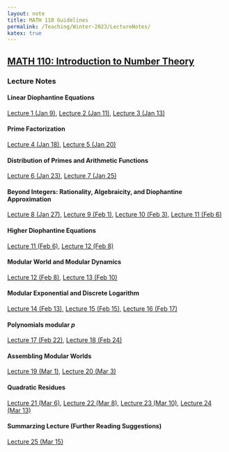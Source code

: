 ```yaml
---
layout: note
title: MATH 110 Guidelines
permalink: /Teaching/Winter-2023/LectureNotes/
katex: true
---
```


## [MATH 110: Introduction to Number Theory](../)<!-- omit from toc --> 

### Lecture Notes
#### Linear Diophantine Equations
[Lecture 1 (Jan 9)](https://github.com/GauSyu/MathTeachingMaterials/raw/main/Winter%202023%20MATH%20110%20UCSC/Lecture%20Notes/Lecture%201%20(Jan%209).pdf), 
[Lecture 2 (Jan 11)](https://github.com/GauSyu/MathTeachingMaterials/raw/main/Winter%202023%20MATH%20110%20UCSC/Lecture%20Notes/Lecture%202%20(Jan%2011).pdf), 
[Lecture 3 (Jan 13)](https://github.com/GauSyu/MathTeachingMaterials/raw/main/Winter%202023%20MATH%20110%20UCSC/Lecture%20Notes/Lecture%203%20(Jan%2013).pdf)

#### Prime Factorization
[Lecture 4 (Jan 18)](https://github.com/GauSyu/MathTeachingMaterials/raw/main/Winter%202023%20MATH%20110%20UCSC/Lecture%20Notes/Lecture%204%20(Jan%2018).pdf), 
[Lecture 5 (Jan 20)](https://github.com/GauSyu/MathTeachingMaterials/raw/main/Winter%202023%20MATH%20110%20UCSC/Lecture%20Notes/Lecture%205%20(Jan%2020).pdf)

#### Distribution of Primes and Arithmetic Functions
[Lecture 6 (Jan 23)](https://github.com/GauSyu/MathTeachingMaterials/raw/main/Winter%202023%20MATH%20110%20UCSC/Lecture%20Notes/Lecture%206%20(Jan%2023).pdf), 
[Lecture 7 (Jan 25)](https://github.com/GauSyu/MathTeachingMaterials/raw/main/Winter%202023%20MATH%20110%20UCSC/Lecture%20Notes/Lecture%207%20(Jan%2025).pdf)

#### Beyond Integers: Rationality, Algebraicity, and Diophantine Approximation
[Lecture 8 (Jan 27)](https://github.com/GauSyu/MathTeachingMaterials/raw/main/Winter%202023%20MATH%20110%20UCSC/Lecture%20Notes/Lecture%208%20(Jan%2027).pdf), 
[Lecture 9 (Feb 1)](https://github.com/GauSyu/MathTeachingMaterials/raw/main/Winter%202023%20MATH%20110%20UCSC/Lecture%20Notes/Lecture%209%20(Feb%201).pdf), 
[Lecture 10 (Feb 3)](https://github.com/GauSyu/MathTeachingMaterials/raw/main/Winter%202023%20MATH%20110%20UCSC/Lecture%20Notes/Lecture%2010%20(Feb%203).pdf), 
[Lecture 11 (Feb 6)](https://github.com/GauSyu/MathTeachingMaterials/raw/main/Winter%202023%20MATH%20110%20UCSC/Lecture%20Notes/Lecture%2011%20(Feb%206).pdf)

#### Higher Diophantine Equations
[Lecture 11 (Feb 6)](https://github.com/GauSyu/MathTeachingMaterials/raw/main/Winter%202023%20MATH%20110%20UCSC/Lecture%20Notes/Lecture%2011%20(Feb%206).pdf), 
[Lecture 12 (Feb 8)](https://github.com/GauSyu/MathTeachingMaterials/raw/main/Winter%202023%20MATH%20110%20UCSC/Lecture%20Notes/Lecture%2012%20(Feb%208).pdf)

#### Modular World and Modular Dynamics
[Lecture 12 (Feb 8)](https://github.com/GauSyu/MathTeachingMaterials/raw/main/Winter%202023%20MATH%20110%20UCSC/Lecture%20Notes/Lecture%2012%20(Feb%208).pdf), 
[Lecture 13 (Feb 10)](https://github.com/GauSyu/MathTeachingMaterials/raw/main/Winter%202023%20MATH%20110%20UCSC/Lecture%20Notes/Lecture%2013%20(Feb%2010).pdf)

#### Modular Exponential and Discrete Logarithm
[Lecture 14 (Feb 13)](https://github.com/GauSyu/MathTeachingMaterials/raw/main/Winter%202023%20MATH%20110%20UCSC/Lecture%20Notes/Lecture%2014%20(Feb%2013).pdf), 
[Lecture 15 (Feb 15)](https://github.com/GauSyu/MathTeachingMaterials/raw/main/Winter%202023%20MATH%20110%20UCSC/Lecture%20Notes/Lecture%2015%20(Feb%2015).pdf),
[Lecture 16 (Feb 17)](https://github.com/GauSyu/MathTeachingMaterials/raw/main/Winter%202023%20MATH%20110%20UCSC/Lecture%20Notes/Lecture%2016%20(Feb%2017).pdf)

#### Polynomials modular $p$
[Lecture 17 (Feb 22)](https://github.com/GauSyu/MathTeachingMaterials/raw/main/Winter%202023%20MATH%20110%20UCSC/Lecture%20Notes/Lecture%2017%20(Feb%2022).pdf),
[Lecture 18 (Feb 24)](https://github.com/GauSyu/MathTeachingMaterials/raw/main/Winter%202023%20MATH%20110%20UCSC/Lecture%20Notes/Lecture%2018%20(Feb%2024).pdf)

#### Assembling Modular Worlds
[Lecture 19 (Mar 1)](https://github.com/GauSyu/MathTeachingMaterials/raw/main/Winter%202023%20MATH%20110%20UCSC/Lecture%20Notes/Lecture%2019%20(Mar%201).pdf),
[Lecture 20 (Mar 3)](https://github.com/GauSyu/MathTeachingMaterials/raw/main/Winter%202023%20MATH%20110%20UCSC/Lecture%20Notes/Lecture%2020%20(Mar%203).pdf)

#### Quadratic Residues
[Lecture 21 (Mar 6)](https://github.com/GauSyu/MathTeachingMaterials/raw/main/Winter%202023%20MATH%20110%20UCSC/Lecture%20Notes/Lecture%2021%20(Mar%206).pdf), 
[Lecture 22 (Mar 8)](https://github.com/GauSyu/MathTeachingMaterials/raw/main/Winter%202023%20MATH%20110%20UCSC/Lecture%20Notes/Lecture%2022%20(Mar%208).pdf), 
[Lecture 23 (Mar 10)](https://github.com/GauSyu/MathTeachingMaterials/raw/main/Winter%202023%20MATH%20110%20UCSC/Lecture%20Notes/Lecture%2023%20(Mar%2010).pdf), 
[Lecture 24 (Mar 13)](https://github.com/GauSyu/MathTeachingMaterials/raw/main/Winter%202023%20MATH%20110%20UCSC/Lecture%20Notes/Lecture%2024%20(Mar%2013).pdf)

#### Summarzing Lecture (Further Reading Suggestions)
[Lecture 25 (Mar 15)](https://github.com/GauSyu/MathTeachingMaterials/raw/main/Winter%202023%20MATH%20110%20UCSC/Lecture%20Notes/Lecture%2025%20(Mar%2015).pdf)
